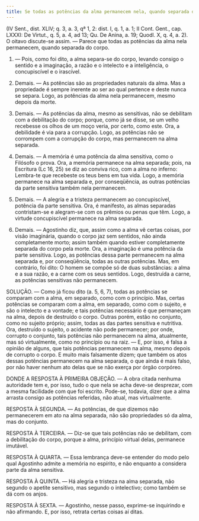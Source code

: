 ```yaml
---
title: Se todas as potências da alma permanecem nela, quando separada do corpo
---
```


(IV Sent., dist. XLIV; q. 3, a. 3, qª 1, 2: dist. I, q. 1, a. 1; II Cont. Gent., cap. LXXXI: De Virtut., q. 5, a. 4, ad 13; Qu. De Anina, a. 19; Quodl. X, q. 4, a. 2).
  O oitavo discute-se assim. ― Parece que todas as potências da alma nela permanecem, quando separada do corpo.  

1. ― Pois, como foi dito, a alma separa-se do corpo, levando consigo o sentido e a imaginação, a razão e o intelecto e a inteligência, o concupiscível e o irascível.  

2. Demais. ― As potências são as propriedades naturais da alma. Mas a propriedade é sempre inerente ao ser ao qual pertence e deste nunca se separa. Logo, as potências da alma nela permanecem, mesmo depois da morte.  

3. Demais. ― As potências da alma, mesmo as sensitivas, não se debilitam com a debilitação do corpo; porque, como já se disse, se um velho recebesse os olhos de um moço veria, por certo, como este. Ora, a debilidade é via para a corrupção. Logo, as potências não se corrompem com a corrupção do corpo, mas permanecem na alma separada.  

4. Demais. ― A memória é uma potência da alma sensitiva, como o Filósofo o prova. Ora, a memória permanece na alma separada; pois, na Escritura (Lc 16, 25) se diz ao conviva rico, com a alma no inferno: Lembra-te que recebeste os teus bens em tua vida. Logo, a memória permanece na alma separada e, por conseqüência, as outras potências da parte sensitiva também nela permanecem.  

5. Demais. ― A alegria e a tristeza permanecem ao concupiscível, potência da parte sensitiva. Ora, é manifesto, as almas separadas contristam-se e alegram-se com os prêmios ou penas que têm. Logo, a virtude concupiscível permanece na alma separada.  

6. Demais. ― Agostinho diz, que, assim como a alma vê certas coisas, por visão imaginária, quando o corpo jaz sem sentidos, não ainda completamente morto; assim também quando estiver completamente separada do corpo pela morte. Ora, a imaginação é uma potência da parte sensitiva. Logo, as potências dessa parte permanecem na alma separada e, por conseqüência, todas as outras potências. Mas, em contrário, foi dito: O homem se compõe só de duas substâncias: a alma e a sua razão, e a carne com os seus sentidos. Logo, destruída a carne, as potências sensitivas não permanecem.  

SOLUÇÃO. ― Como já ficou dito (a. 5, 6, 7), todas as potências se comparam com a alma, em separado, como com o princípio. Mas, certas potências se comparam com a alma, em separado, como com o sujeito, e são o intelecto e a vontade; e tais potências necessário é que permaneçam na alma, depois de destruído o corpo. Outras porém, estão no conjunto, como no sujeito próprio; assim, todas as das partes sensitiva e nutritiva. Ora, destruído o sujeito, o acidente não pode permanecer; por onde, corrupto o conjunto, tais potências não permanecem na alma, atualmente, mas só virtualmente, como no princípio ou na raiz. ― E, por isso, é falsa a opinião de alguns, que tais potências permanecem na alma, mesmo depois de corrupto o corpo. E muito mais falsamente dizem; que também os atos dessas potências permanecem na alma separada, o que ainda é mais falso, por não haver nenhum ato delas que se não exerça por órgão corpóreo.  

DONDE A RESPOSTA À PRIMEIRA OBJEÇÃO. ― A obra citada nenhuma autoridade tem e, por isso, tudo o que nela se acha deve-se desprezar, com a mesma facilidade com que foi escrito. Pode-se, todavia, dizer que a alma arrasta consigo as potências referidas, não atual, mas virtualmente. 

RESPOSTA À SEGUNDA. ― As potências, de que dizemos não permanecerem em ato na alma separada, não são propriedades só da alma, mas do conjunto.  

RESPOSTA À TERCEIRA. ― Diz-se que tais potências não se debilitam, com a debilitação do corpo, porque a alma, princípio virtual delas, permanece imutável.  

RESPOSTA À QUARTA. ― Essa lembrança deve-se entender do modo pelo qual Agostinho admite a memória no espírito, e não enquanto a considera parte da alma sensitiva.  

RESPOSTA À QUINTA. ― Há alegria e tristeza na alma separada, não segundo o apetite sensitivo, mas segundo o intelectivo; como também se dá com os anjos.  

RESPOSTA À SEXTA. ― Agostinho, nesse passo, exprime-se inquirindo e não afirmando. E, por isso, retrata certas coisas aí ditas.